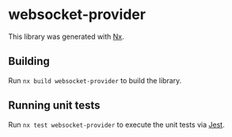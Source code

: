 # websocket-provider

This library was generated with [Nx](https://nx.dev).

## Building

Run `nx build websocket-provider` to build the library.

## Running unit tests

Run `nx test websocket-provider` to execute the unit tests via [Jest](https://jestjs.io).
